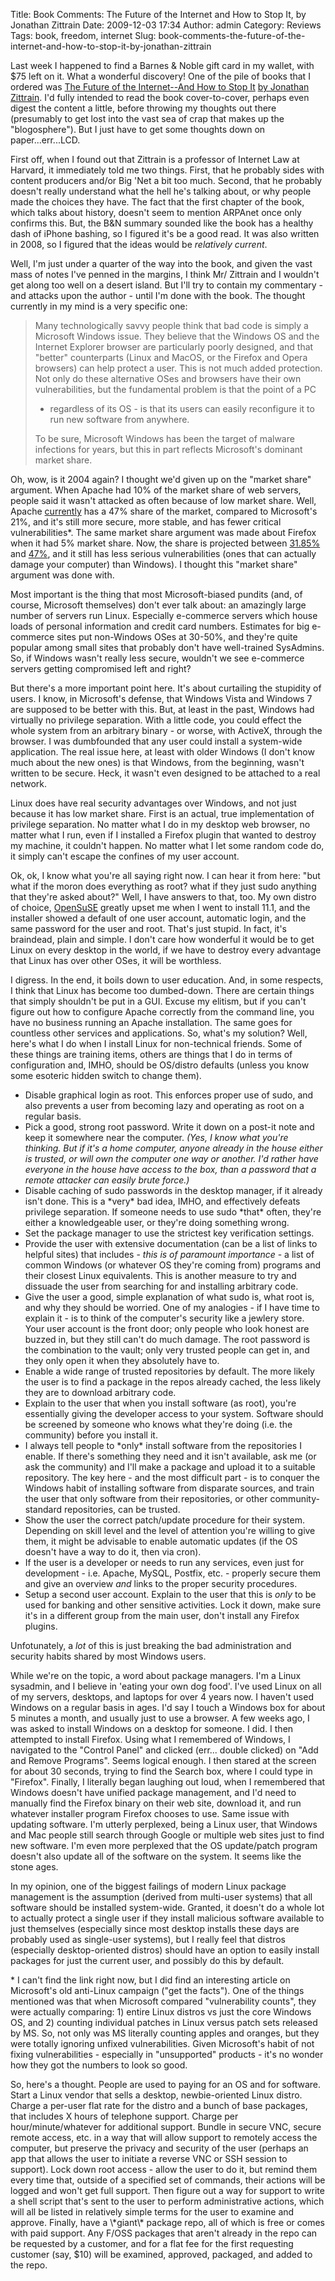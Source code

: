 Title: Book Comments: The Future of the Internet and How to Stop It, by Jonathan Zittrain
Date: 2009-12-03 17:34
Author: admin
Category: Reviews
Tags: book, freedom, internet
Slug: book-comments-the-future-of-the-internet-and-how-to-stop-it-by-jonathan-zittrain

Last week I happened to find a Barnes & Noble gift card in my wallet,
with $75 left on it. What a wonderful discovery! One of the pile of
books that I ordered was [The Future of the Internet--And How to Stop
It][] [by Jonathan Zittrain][]. I'd fully intended to read the book
cover-to-cover, perhaps even digest the content a little, before
throwing my thoughts out there (presumably to get lost into the vast sea
of crap that makes up the "blogosphere"). But I just have to get some
thoughts down on paper...err...LCD.

First off, when I found out that Zittrain is a professor of Internet Law
at Harvard, it immediately told me two things. First, that he probably
sides with content producers and/or Big 'Net a bit too much. Second,
that he probably doesn't really understand what the hell he's talking
about, or why people made the choices they have. The fact that the first
chapter of the book, which talks about history, doesn't seem to mention
ARPAnet once only confirms this. But, the B&N summary sounded like the
book has a healthy dash of iPhone bashing, so I figured it's be a good
read. It was also written in 2008, so I figured that the ideas would be
*relatively current*.

Well, I'm just under a quarter of the way into the book, and given the
vast mass of notes I've penned in the margins, I think Mr/ Zittrain and
I wouldn't get along too well on a desert island. But I'll try to
contain my commentary - and attacks upon the author - until I'm done
with the book. The thought currently in my mind is a very specific one:

> Many technologically savvy people think that bad code is simply a
> Microsoft Windows issue. They believe that the Windows OS and the
> Internet Explorer browser are particularly poorly designed, and that
> "better" counterparts (Linux and MacOS, or the Firefox and Opera
> browsers) can help protect a user. This is not much added protection.
> Not only do these alternative OSes and browsers have their own
> vulnerabilities, but the fundamental problem is that the point of a PC
> - regardless of its OS - is that its users can easily reconfigure it
> to run new software from anywhere.
>
> To be sure, Microsoft Windows has been the target of malware
> infections for years, but this in part reflects Microsoft's dominant
> market share.

Oh, wow, is it 2004 again? I thought we'd given up on the "market share"
argument. When Apache had 10% of the market share of web servers, people
said it wasn't attacked as often because of low market share. Well,
Apache [currently][] has a 47% share of the market, compared to
Microsoft's 21%, and it's still more secure, more stable, and has fewer
critical vulnerabilities\*. The same market share argument was made
about Firefox when it had 5% market share. Now, the share is projected
between [31.85%][] and [47%][], and it still has less serious
vulnerabilities (ones that can actually damage your computer) than
Windows). I thought this "market share" argument was done with.

Most important is the thing that most Microsoft-biased pundits (and, of
course, Microsoft themselves) don't ever talk about: an amazingly large
number of servers run Linux. Especially e-commerce servers which house
loads of personal information and credit card numbers. Estimates for big
e-commerce sites put non-Windows OSes at 30-50%, and they're quite
popular among small sites that probably don't have well-trained
SysAdmins. So, if Windows wasn't really less secure, wouldn't we see
e-commerce servers getting compromised left and right?

But there's a more important point here. It's about curtailing the
stupidity of users. I know, in Microsoft's defense, that Windows Vista
and Windows 7 are supposed to be better with this. But, at least in the
past, Windows had virtually no privilege separation. With a little code,
you could effect the whole system from an arbitrary binary - or worse,
with ActiveX, through the browser. I was dumbfounded that any user could
install a system-wide application. The real issue here, at least with
older Windows (I don't know much about the new ones) is that Windows,
from the beginning, wasn't written to be secure. Heck, it wasn't even
designed to be attached to a real network.

Linux does have real security advantages over Windows, and not just
because it has low market share. First is an actual, true implementation
of privilege separation. No matter what I do in my desktop web browser,
no matter what I run, even if I installed a Firefox plugin that wanted
to destroy my machine, it couldn't happen. No matter what I let some
random code do, it simply can't escape the confines of my user account.

Ok, ok, I know what you're all saying right now. I can hear it from
here: "but what if the moron does everything as root? what if they just
sudo anything that they're asked about?" Well, I have answers to that,
too. My own distro of choice, [OpenSuSE][] greatly upset me when I went
to install 11.1, and the installer showed a default of one user account,
automatic login, and the same password for the user and root. That's
just stupid. In fact, it's braindead, plain and simple. I don't care how
wonderful it would be to get Linux on every desktop in the world, if we
have to destroy every advantage that Linux has over other OSes, it will
be worthless.

I digress. In the end, it boils down to user education. And, in some
respects, I think that Linux has become too dumbed-down. There are
certain things that simply shouldn't be put in a GUI. Excuse my elitism,
but if you can't figure out how to configure Apache correctly from the
command line, you have no business running an Apache installation. The
same goes for countless other services and applications. So, what's my
solution? Well, here's what I do when I install Linux for non-technical
friends. Some of these things are training items, others are things that
I do in terms of configuration and, IMHO, should be OS/distro defaults
(unless you know some esoteric hidden switch to change them).

-   Disable graphical login as root. This enforces proper use of sudo,
    and also prevents a user from becoming lazy and operating as root on
    a regular basis.
-   Pick a good, strong root password. Write it down on a post-it note
    and keep it somewhere near the computer. *(Yes, I know what you're
    thinking. But if it's a home computer, anyone already in the house
    either is trusted, or will own the computer one way or another. I'd
    rather have everyone in the house have access to the box, than a
    password that a remote attacker can easily brute force.)*
-   Disable caching of sudo passwords in the desktop manager, if it
    already isn't done. This is a \*very\* bad idea, IMHO, and
    effectively defeats privilege separation. If someone needs to use
    sudo \*that\* often, they're either a knowledgeable user, or they're
    doing something wrong.
-   Set the package manager to use the strictest key verification
    settings.
-   Provide the user with extensive documentation (can be a list of
    links to helpful sites) that includes - *this is of paramount
    importance* - a list of common Windows (or whatever OS they're
    coming from) programs and their closest Linux equivalents. This is
    another measure to try and dissuade the user from searching for and
    installing arbitrary code.
-   Give the user a good, simple explanation of what sudo is, what root
    is, and why they should be worried. One of my analogies - if I have
    time to explain it - is to think of the computer's security like a
    jewlery store. Your user account is the front door; only people who
    look honest are buzzed in, but they still can't do much damage. The
    root password is the combination to the vault; only very trusted
    people can get in, and they only open it when they absolutely have
    to.
-   Enable a wide range of trusted repositories by default. The more
    likely the user is to find a package in the repos already cached,
    the less likely they are to download arbitrary code.
-   Explain to the user that when you install software (as root), you're
    essentially giving the developer access to your system. Software
    should be screened by someone who knows what they're doing (i.e. the
    community) before you install it.
-   I always tell people to \*only\* install software from the
    repositories I enable. If there's something they need and it isn't
    available, ask me (or ask the community) and I'll make a package and
    upload it to a suitable repository. The key here - and the most
    difficult part - is to conquer the Windows habit of installing
    software from disparate sources, and train the user that only
    software from their repositories, or other community-standard
    repositories, can be trusted.
-   Show the user the correct patch/update procedure for their system.
    Depending on skill level and the level of attention you're willing
    to give them, it might be advisable to enable automatic updates (if
    the OS doesn't have a way to do it, then via cron).
-   If the user is a developer or needs to run any services, even just
    for development - i.e. Apache, MySQL, Postfix, etc. - properly
    secure them and give an overview *and* links to the proper security
    procedures.
-   Setup a second user account. Explain to the user that this is *only*
    to be used for banking and other sensitive activities. Lock it down,
    make sure it's in a different group from the main user, don't
    install any Firefox plugins.

Unfotunately, a *lot* of this is just breaking the bad administration
and security habits shared by most Windows users.

While we're on the topic, a word about package managers. I'm a Linux
sysadmin, and I believe in 'eating your own dog food'. I've used Linux
on all of my servers, desktops, and laptops for over 4 years now. I
haven't used Windows on a regular basis in ages. I'd say I touch a
Windows box for about 5 minutes a month, and usually just to use a
browser. A few weeks ago, I was asked to install Windows on a desktop
for someone. I did. I then attempted to install Firefox. Using what I
remembered of Windows, I navigated to the "Control Panel" and clicked
(err... double clicked) on "Add and Remove Programs". Seems logical
enough. I then stared at the screen for about 30 seconds, trying to find
the Search box, where I could type in "Firefox". Finally, I literally
began laughing out loud, when I remembered that Windows doesn't have
unified package management, and I'd need to manually find the Firefox
binary on their web site, download it, and run whatever installer
program Firefox chooses to use. Same issue with updating software. I'm
utterly perplexed, being a Linux user, that Windows and Mac people still
search through Google or multiple web sites just to find new software.
I'm even more perplexed that the OS update/patch program doesn't also
update all of the software on the system. It seems like the stone ages.

In my opinion, one of the biggest failings of modern Linux package
management is the assumption (derived from multi-user systems) that all
software should be installed system-wide. Granted, it doesn't do a whole
lot to actually protect a single user if they install malicious software
available to just themselves (especially since most desktop installs
these days are probably used as single-user systems), but I really feel
that distros (especially desktop-oriented distros) should have an option
to easily install packages for just the current user, and possibly do
this by default.

\* I can't find the link right now, but I did find an interesting
article on Microsoft's old anti-Linux campaign ("get the facts"). One of
the things mentioned was that when Microsoft compared "vulnerability
counts", they were actually comparing: 1) entire Linux distros vs just
the core Windows OS, and 2) counting individual patches in Linux versus
patch sets released by MS. So, not only was MS literally counting apples
and oranges, but they were totally ignoring unfixed vulnerabilities.
Given Microsoft's habit of not fixing vulnerabilities - especially in
"unsupported" products - it's no wonder how they got the numbers to look
so good.

</p>
So, here's a thought. People are used to paying for an OS and for
software. Start a Linux vendor that sells a desktop, newbie-oriented
Linux distro. Charge a per-user flat rate for the distro and a bunch of
base packages, that includes X hours of telephone support. Charge per
hour/minute/whatever for additional support. Bundle in secure VNC,
secure remote access, etc. in a way that will allow support to remotely
access the computer, but preserve the privacy and security of the user
(perhaps an app that allows the user to initiate a reverse VNC or SSH
session to support). Lock down root access - allow the user to do it,
but remind them every time that, outside of a specified set of commands,
their actions will be logged and won't get full support. Then figure out
a way for support to write a shell script that's sent to the user to
perform administrative actions, which will all be listed in relatively
simple terms for the user to examine and approve. Finally, have a
\*giant\* package repo, all of which is free or comes with paid support.
Any F/OSS packages that aren't already in the repo can be requested by a
customer, and for a flat fee for the first requesting customer (say,
$10) will be examined, approved, packaged, and added to the repo.

  [The Future of the Internet--And How to Stop It]: http://futureoftheinternet.org/
  [by Jonathan Zittrain]: http://futureoftheinternet.org/blog
  [currently]: http://news.netcraft.com/archives/2009/11/10/november_2009_web_server_survey.html
  [31.85%]: http://www.w3counter.com/globalstats.php
  [47%]: http://www.w3schools.com/browsers/browsers_stats.asp
  [OpenSuSE]: http://www.opensuse.org
